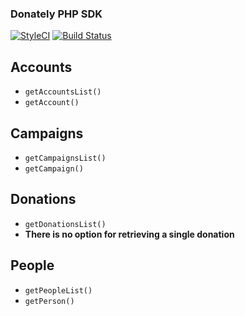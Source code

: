 ### Donately PHP SDK

[![StyleCI](https://styleci.io/repos/113628283/shield?branch=master)](https://styleci.io/repos/113628283)
[![Build Status](https://travis-ci.org/bryanmonzon/donately-php.svg?branch=master)](https://travis-ci.org/bryanmonzon/donately-php)

## Accounts
- `getAccountsList()`
- `getAccount()`

## Campaigns
- `getCampaignsList()`
- `getCampaign()`

## Donations
- `getDonationsList()`
- __There is no option for retrieving a single donation__

## People
- `getPeopleList()`
- `getPerson()`
